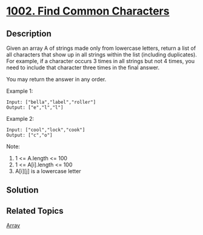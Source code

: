 # [1002. Find Common Characters](https://leetcode.com/problems/find-common-characters)

## Description

Given an array A of strings made only from lowercase letters, return a list of all characters that show up in all strings within the list (including duplicates).  For example, if a character occurs 3 times in all strings but not 4 times, you need to include that character three times in the final answer.

You may return the answer in any order.

Example 1:

```
Input: ["bella","label","roller"]
Output: ["e","l","l"]
```

Example 2:

```
Input: ["cool","lock","cook"]
Output: ["c","o"]
```

Note:

1. 1 <= A.length <= 100
2. 1 <= A[i].length <= 100
3. A[i][j] is a lowercase letter

## Solution

## Related Topics

[Array](https://leetcode.com/tag/array/) 
